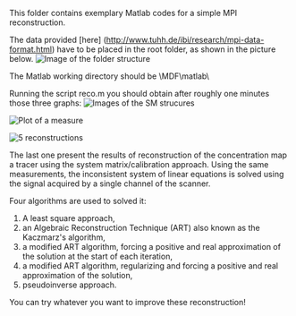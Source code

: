 This folder contains exemplary Matlab codes for a simple MPI reconstruction.

The data provided [here] (http://www.tuhh.de/ibi/research/mpi-data-format.html) have to be placed in the root folder, as shown in the picture below.
![Image of the folder structure](https://gBringout.github.com/MDF/matlab/results/files.jpg)

The Matlab working directory should be
    <your harddrive>\MDF\matlab\
	
Running the script
    reco.m
you should obtain after roughly one minutes those three graphs:
![Images of the SM strucures](https://gBringout.github.com/MDF/matlab/results/SM.jpg)

![Plot of a measure](https://gBringout.github.com/MDF/matlab/results/SpectrumMeasure.jpg)

![5 reconstructions](https://gBringout.github.com/MDF/matlab/results/Reco.jpg)

The last one present the results of reconstruction of the concentration map a tracer using the system matrix/calibration approach. Using the same measurements, the inconsistent system of linear equations is solved using the signal acquired by a single channel of the scanner.

Four algorithms are used to solved it:
1. A least square approach,
2. an Algebraic Reconstruction Technique (ART) also known as the Kaczmarz's algorithm,
3. a modified ART algorithm, forcing a positive and real approximation of the solution at the start of each iteration,
4. a modified ART algorithm, regularizing and forcing a positive and real approximation of the solution,
5. pseudoinverse approach.

You can try whatever you want to improve these reconstruction!